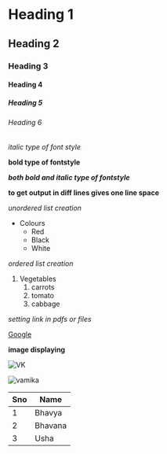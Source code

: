 # Heading 1
## Heading 2
### Heading 3
#### Heading 4
##### Heading 5
###### Heading 6
*italic type of font style*

**bold type of fontstyle**

***both bold and italic type of fontstyle***

**to get output in diff lines gives one line space**

*unordered list creation*

* Colours
  * Red
  * Black
  * White 
 
 *ordered list creation*
 
 1. Vegetables
    1. carrots
    2. tomato
    3. cabbage 
 
*setting link in pdfs or files*

[Google](https://www.google.com/)

**image displaying**

![VK](https://images.hindustantimes.com/img/2021/11/06/1600x900/anushka_virat_vamika_1636187612351_1636187623357.jpg)

![vamika](https://images.news18.com/ibnlive/uploads/2021/07/1626055826_anushka-virat.jpg?im=FitAndFill,width=1200,height=1200)

Sno|Name
----|----
1|Bhavya
2|Bhavana
3|Usha
